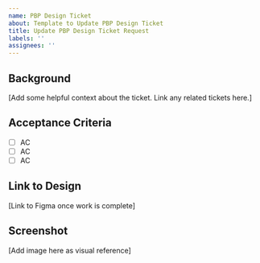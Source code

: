 ```yaml
---
name: PBP Design Ticket
about: Template to Update PBP Design Ticket
title: Update PBP Design Ticket Request
labels: ''
assignees: ''
---
```



## Background
[Add some helpful context about the ticket. Link any related tickets here.]
## Acceptance Criteria
- [ ] AC
- [ ] AC
- [ ] AC
## Link to Design
[Link to Figma once work is complete]
## Screenshot
[Add image here as visual reference]
